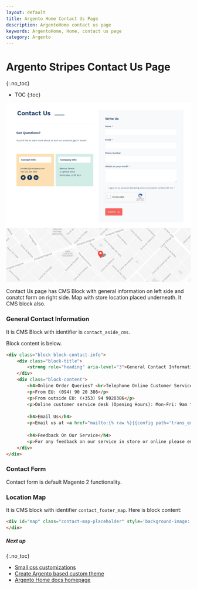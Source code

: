 ```yaml
---
layout: default
title: Argento Home Contact Us Page
description: ArgentoHome contact us page
keywords: ArgentoHome, Home, contact us page
category: Argento
---
```


# Argento Stripes Contact Us Page

{:.no_toc}

* TOC
{:toc}

![Contacts Page](/images/m2/argento/home/contact-us-page.png)

Contact Us page has CMS Block with general information on left side and conatct form on right side. Map with store location placed underneath. It CMS block also.

### General Contact Information

It is CMS Block with identifier is `contact_aside_cms`.

Block content is below.

```html
<div class="block block-contact-info">
    <div class="block-title">
        <strong role="heading" aria-level="3">General Contact Information</strong>
    </div>
    <div class="block-content">
        <h4>Online Order Queries? <br>Telephone Online Customer Service Team</h4>
        <p>From EU: (094) 90 20 386</p>
        <p>From outside EU: (+353) 94 9020386</p>
        <p>Online customer service desk (Opening Hours): Mon-Fri: 9am to 5pm</p>

        <h4>Email Us</h4>
        <p>Email us at <a href="mailto:{% raw %}{{config path='trans_email/ident_sales/email'}}{% endraw %}" class="link-accent">{% raw %}{{config path='trans_email/ident_sales/email'}}{% endraw %}</a></p>

        <h4>Feedback On Our Service</h4>
        <p>For any feedback on our service in store or online please email us at <a href="mailto:{% raw %}{{config path='trans_email/ident_general/email'}}{% endraw %}" class="link-accent">{% raw %}{{config path='trans_email/ident_general/email'}}{% endraw %}</a></p>
    </div>
</div>
```

### Contact Form

Contact form is default Magento 2 functionality.

### Location Map

It is CMS block with identifier `contact_footer_map`. Here is block content:

```html
<div id="map" class="contact-map-placeholder" style='background-image: url({{media url="wysiwyg/contact-map.png"}})'>
</div>
```

##### Next up
{:.no_toc}

- [Small css customizations](/m2/argento/customization/custom-css/)
- [Create Argento based custom theme](/m2/argento/customization/custom-theme/)
- [Argento Home docs homepage](/m2/argento/home/)
